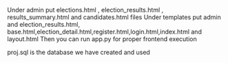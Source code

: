 Under admin put elections.html , election_results.html , results_summary.html and candidates.html files
Under templates put admin and election_results.html, base.html,election_detail.html,register.html,login.html,index.html and layout.html
Then you can run app.py for proper frontend execution

proj.sql is the database we have created and used
